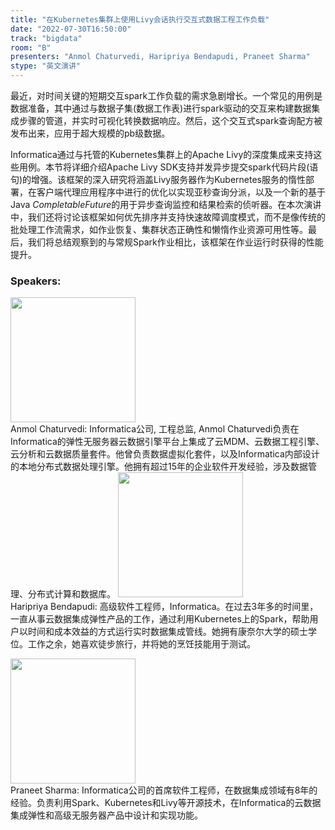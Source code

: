 ```yaml
---
title: "在Kubernetes集群上使用Livy会话执行交互式数据工程工作负载"
date: "2022-07-30T16:50:00"
track: "bigdata"
room: "B"
presenters: "Anmol Chaturvedi, Haripriya Bendapudi, Praneet Sharma"
stype: "英文演讲"
---
```

最近，对时间关键的短期交互spark工作负载的需求急剧增长。一个常见的用例是数据准备，其中通过与数据子集(数据工作表)进行spark驱动的交互来构建数据集成步骤的管道，并实时可视化转换数据响应。然后，这个交互式spark查询配方被发布出来，应用于超大规模的pb级数据。

Informatica通过与托管的Kubernetes集群上的Apache Livy的深度集成来支持这些用例。本节将详细介绍Apache Livy SDK支持并发异步提交spark代码片段(语句)的增强。该框架的深入研究将涵盖Livy服务器作为Kubernetes服务的惰性部署，在客户端代理应用程序中进行的优化以实现亚秒查询分派，以及一个新的基于Java *CompletableFuture*的用于异步查询监控和结果检索的侦听器。在本次演讲中，我们还将讨论该框架如何优先排序并支持快速故障调度模式，而不是像传统的批处理工作流需求，如作业恢复、集群状态正确性和懒惰作业资源可用性等。最后，我们将总结观察到的与常规Spark作业相比，该框架在作业运行时获得的性能提升。
 ### Speakers: 
 <img src="images/speaker/1244.png" width="200" /><br>Anmol Chaturvedi: Informatica公司, 工程总监, Anmol Chaturvedi负责在Informatica的弹性无服务器云数据引擎平台上集成了云MDM、云数据工程引擎、云分析和云数据质量套件。他曾负责数据虚拟化套件，以及Informatica内部设计的本地分布式数据处理引擎。他拥有超过15年的企业软件开发经验，涉及数据管理、分布式计算和数据库。
 <img src="images/speaker/1244_2.png" width="200" /><br>Haripriya Bendapudi:
高级软件工程师，Informatica。在过去3年多的时间里，一直从事云数据集成弹性产品的工作，通过利用Kubernetes上的Spark，帮助用户以时间和成本效益的方式运行实时数据集成管线。她拥有康奈尔大学的硕士学位。工作之余，她喜欢徒步旅行，并将她的烹饪技能用于测试。

 

<img src="images/speaker/1244_3.png" width="200" /><br>Praneet Sharma:
Informatica公司的首席软件工程师，在数据集成领域有8年的经验。负责利用Spark、Kubernetes和Livy等开源技术，在Informatica的云数据集成弹性和高级无服务器产品中设计和实现功能。

 

 
